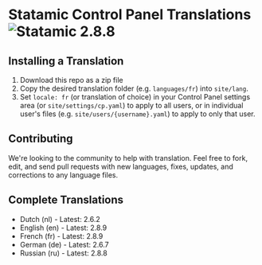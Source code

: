 # Statamic Control Panel Translations ![Statamic 2.8.8](https://img.shields.io/badge/statamic-2.8.9-blue.svg?style=flat-square)

## Installing a Translation

1. Download this repo as a zip file
2. Copy the desired translation folder (e.g. `languages/fr`) into `site/lang`.
3. Set `locale: fr` (or translation of choice) in your Control Panel settings area (or `site/settings/cp.yaml`) to apply to all users, or in individual user's files (e.g. `site/users/{username}.yaml`) to apply to only that user.

## Contributing

We're looking to the community to help with translation. Feel free to fork, edit, and send pull requests with new languages, fixes, updates, and corrections to any language files.

## Complete Translations

- Dutch (nl) - Latest: 2.6.2
- English (en) - Latest: 2.8.9
- French (fr) - Latest: 2.8.9
- German (de) - Latest: 2.6.7
- Russian (ru) - Latest: 2.8.8
